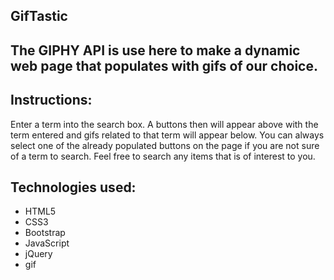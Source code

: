 ## GifTastic

## The GIPHY API is use here to make a dynamic web page that populates with gifs of our choice.

## Instructions:

Enter a term into the search box. A buttons then will appear above with the term entered and gifs related to that term will appear below. You can always select one of the already populated buttons on the page if you are not sure of a term to search.
Feel free to search any items that is of interest to you.

## Technologies used:

- HTML5
- CSS3
- Bootstrap
- JavaScript
- jQuery
- gif

